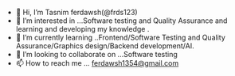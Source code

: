 - 👋 Hi, I’m Tasnim ferdawsh(@frds123)
- 👀 I’m interested in ...Software testing and Quality Assurance and learning and developing my knowledge .
- 🌱 I’m currently learning ..Frontend/Software Testing and Quality Assurance/Graphics design/Backend development/AI.
- 💞️ I’m looking to collaborate on ...Software testing
- 📫 How to reach me ...
ferdawsh1354@gmail.com
<!---
Frds123/Frds123 is a ✨ special ✨ repository because its `README.md` (this file) appears on your GitHub profile.
You can click the Preview link to take a look at your changes.
--->
